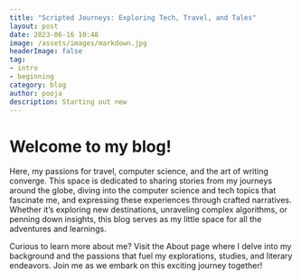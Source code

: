 ```yaml
---
title: "Scripted Journeys: Exploring Tech, Travel, and Tales"
layout: post
date: 2023-06-16 10:48
image: /assets/images/markdown.jpg
headerImage: false
tag:
- intro
- beginning
category: blog
author: pooja
description: Starting out new
---
```


# Welcome to my blog!

Here, my passions for travel, computer science, and the art of writing converge. This space is dedicated to sharing stories from my journeys around the globe, diving into the computer science and tech topics that fascinate me, and expressing these experiences through crafted narratives. Whether it’s exploring new destinations, unraveling complex algorithms, or penning down insights, this blog serves as my little space for all the adventures and learnings.

Curious to learn more about me? Visit the About page where I delve into my background and the passions that fuel my explorations, studies, and literary endeavors. Join me as we embark on this exciting journey together!